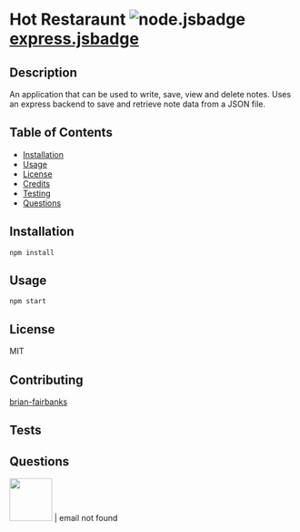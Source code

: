 
# Hot Restaraunt ![node.jsbadge](https://img.shields.io/static/v1?label=node.js&message=enabled&color=success)[express.jsbadge](https://img.shields.io/static/v1?label=Express.js&message=enabled&color=success)
## Description
An application that can be used to write, save, view and delete notes.
Uses an express backend to save and retrieve note data from a JSON file.

## Table of Contents
* [Installation](#installation)
* [Usage](#usage)
* [License](#license)
* [Credits](#contributing)
* [Testing](#tests)
* [Questions](#questions)

## Installation
```
npm install
```
## Usage
```
npm start
```
## License
MIT
## Contributing
[brian-fairbanks](https://github.com/Brian-Fairbanks)

## Tests

## Questions
<img src="https://avatars0.githubusercontent.com/u/59707181?v=4" height="75" width="75"> | email not found

